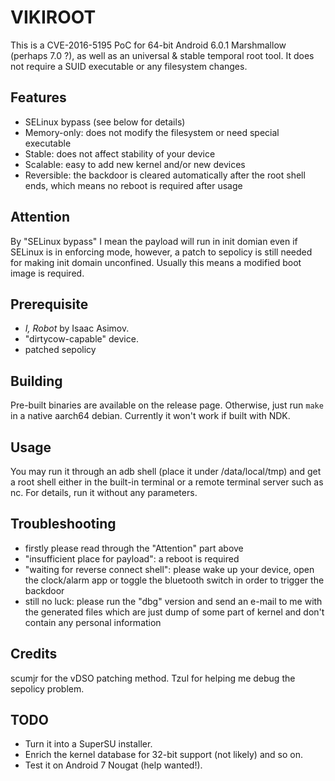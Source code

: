 # VIKIROOT

This is a CVE-2016-5195 PoC for 64-bit Android 6.0.1 Marshmallow (perhaps 7.0 ?), as well as an universal & stable temporal root tool. It does not require a SUID executable or any filesystem changes.

## Features

- SELinux bypass (see below for details)
- Memory-only: does not modify the filesystem or need special executable
- Stable: does not affect stability of your device
- Scalable: easy to add new kernel and/or new devices
- Reversible: the backdoor is cleared automatically after the root shell ends, which means no reboot is required after usage

## Attention

By "SELinux bypass" I mean the payload will run in init domian even if SELinux is in enforcing mode, however, a patch to sepolicy is still needed for making init domain unconfined. Usually this means a modified boot image is required.

## Prerequisite
- *I, Robot* by Isaac Asimov.
- "dirtycow-capable" device.
- patched sepolicy

## Building

Pre-built binaries are available on the release page. Otherwise, just run `make` in a native aarch64 debian. Currently it won't work if built with NDK.

## Usage

You may run it through an adb shell (place it under /data/local/tmp) and get a root shell either in the built-in terminal or a remote terminal server such as nc. For details, run it without any parameters.

## Troubleshooting

- firstly please read through the "Attention" part above
- "insufficient place for payload": a reboot is required
- "waiting for reverse connect shell": please wake up your device, open the clock/alarm app or toggle the bluetooth switch in order to trigger the backdoor
- still no luck: please run the "dbg" version and send an e-mail to me with the generated files which are just dump of some part of kernel and don't contain any personal information

## Credits

scumjr for the vDSO patching method.
Tzul for helping me debug the sepolicy problem.

## TODO

- Turn it into a SuperSU installer.
- Enrich the kernel database for 32-bit support (not likely) and so on.
- Test it on Android 7 Nougat (help wanted!).
